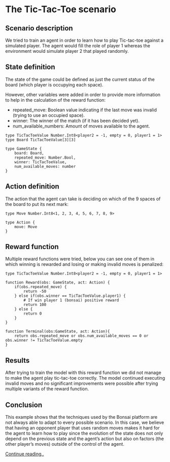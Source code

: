# The Tic-Tac-Toe scenario
## Scenario description
We tried to train an agent in order to learn how to play Tic-tac-toe against a simulated player. The agent would fill the role of player 1 whereas the environment would simulate player 2 that played randomly.

## State definition
The state of the game could be defined as just the current status of the board (which player is occupying each space).

However, other variables were added in order to provide more information to help in the calculation of the reward function:
* repeated_move: Boolean value indicating if the last move was invalid (trying to use an occupied space).
* winner: The winner of the match (if it has been decided yet).
* num_available_numbers: Amount of moves available to the agent.

```
type TicTacToeValue Number.Int8<player2 = -1, empty = 0, player1 = 1>
type Board TicTacToeValue[3][3]

type GameState { 
    board: Board,   
    repeated_move: Number.Bool,
    winner: TicTacToeValue,
    num_available_moves: number
}
```

## Action definition
The action that the agent can take is deciding on which of the 9 spaces of the board to put its next mark:
```
type Move Number.Int8<1, 2, 3, 4, 5, 6, 7, 8, 9> 

type Action {
    move: Move
}
```

## Reward function
Multiple reward functions were tried, below you can see one of them in which winning is rewarded and losing or making invalid moves is penalized:
```
type TicTacToeValue Number.Int8<player2 = -1, empty = 0, player1 = 1>

function Reward(obs: GameState, act: Action) {
    if(obs.repeated_move) {
        return -50
    } else if(obs.winner == TicTacToeValue.player1) { 
        # If win player 1 (bonsai) positive reward  
        return 100
    } else {
        return 0
    }
}

function Terminal(obs:GameState, act: Action){
    return obs.repeated_move or obs.num_available_moves == 0 or
obs.winner != TicTacToeValue.empty
}
```

## Results
After trying to train the model with this reward function we did not manage to make the agent play tic-tac-toe correctly. The model continued executing invalid moves and no significant improvements were possible after trying multiple variants of the reward function.

## Conclusion
This example shows that the techniques used by the Bonsai platform are not always able to adapt to every possible scenario. In this case, we believe that having an opponent player that uses random moves makes it hard for the agent to learn how to play since the evolution of the state does not only depend on the previous state and the agent’s action but also on factors (the other player’s moves) outside of the control of the agent.

[Continue reading..](../../07-issues-and-limitations/README.md)
